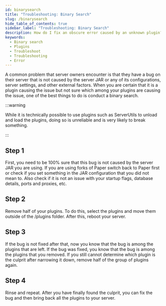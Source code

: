 ```yaml
---
id: binarysearch
title: "Troubleshooting: Binary Search"
slug: /binarysearch
hide_table_of_contents: true
sidebar_label: "Troubleshooting: Binary Search"
description: How do I fix an obscure error caused by an unknown plugin?
keywords:
  - Binary search
  - Plugins
  - Troubleshoot
  - Troubleshooting
  - Error
---
```


A common problem that server owners encounter is that they have a bug on their server that is not caused by the server JAR or any of its configurations, server settings, and other external factors. When you are certain that it is a plugin causing the issue but not sure which among your plugins are causing the issue, one of the best things to do is conduct a binary search.

:::warning

While it is technically possible to use plugins such as ServerUtils to unload and load the plugins, doing so is unreliable and is very likely to break something.

:::

## Step 1

First, you need to be 100% sure that this bug is not caused by the server JAR you are using. If you are using forks of Paper switch back to Paper first or check if you set something in the JAR configuration that you did not mean to. Also check if it is not an issue with your startup flags, database details, ports and proxies, etc.

## Step 2

Remove half of your plugins. To do this, select the plugins and move them outside of the /plugins folder. After this, reboot your server.

## Step 3

If the bug is not fixed after that, now you know that the bug is among the plugins that are left. If the bug was fixed, you know that the bug is among the plugins that you removed. If you still cannot determine which plugin is the culprit after narrowing it down, remove half of the group of plugins again.

## Step 4

Rinse and repeat. After you have finally found the culprit, you can fix the bug and then bring back all the plugins to your server. 

